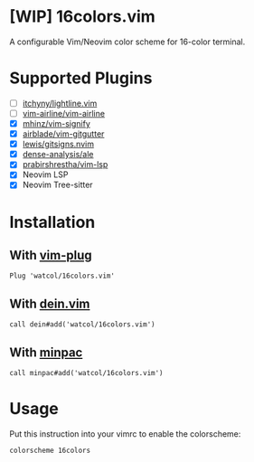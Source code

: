 # [WIP] 16colors.vim
A configurable Vim/Neovim color scheme for 16-color terminal.

# Supported Plugins
- [ ] [itchyny/lightline.vim](https://github.com/itchyny/lightline.vim)
- [ ] [vim-airline/vim-airline](https://github.com/vim-airline/vim-airline)
- [x] [mhinz/vim-signify](https://github.com/mhinz/vim-signify)
- [x] [airblade/vim-gitgutter](https://github.com/airblade/vim-gitgutter)
- [x] [lewis/gitsigns.nvim](https://github.com/lewis/gitsigns.nvim)
- [x] [dense-analysis/ale](https://github.com/dense-analysis/ale)
- [x] [prabirshrestha/vim-lsp](https://github.com/prabirshrestha/vim-lsp)
- [x] Neovim LSP
- [x] Neovim Tree-sitter

# Installation

## With [vim-plug](https://github.com/junegunn/vim-plug)
```vim
Plug 'watcol/16colors.vim'
```

## With [dein.vim](https://github.com/Shougo/dein.vim)
```vim
call dein#add('watcol/16colors.vim')
```

## With [minpac](https://github.com/k-takata/minpac)
```vim
call minpac#add('watcol/16colors.vim')
```

# Usage
Put this instruction into your vimrc to enable the colorscheme:
```vim
colorscheme 16colors
```
